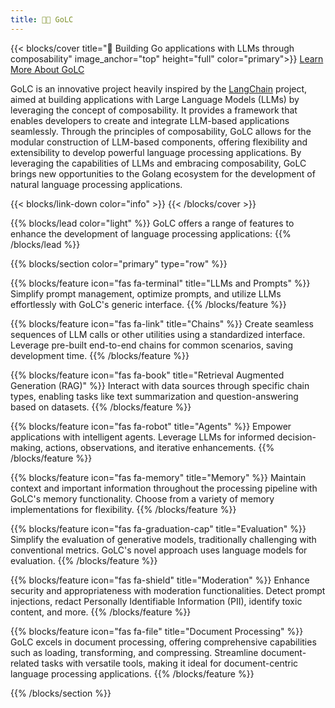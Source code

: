 ```yaml
---
title: 🦜️🔗 GoLC
---
```


{{< blocks/cover title="🚀 Building Go applications with LLMs through composability" image_anchor="top" height="full" color="primary">}}
<a class="btn btn-lg btn-secondary me-3 mb-4" href="/golc/docs/">
  Learn More About GoLC <i class="fas fa-arrow-alt-circle-right ms-2"></i>
</a>
<p class="lead mt-5">GoLC is an innovative project heavily inspired by the <a class="link-dotted-underline" href="https://github.com/langchain-ai/langchain/">LangChain</a> project, aimed at building applications with Large Language Models (LLMs) by leveraging the concept of composability. It provides a framework that enables developers to create and integrate LLM-based applications seamlessly. Through the principles of composability, GoLC allows for the modular construction of LLM-based components, offering flexibility and extensibility to develop powerful language processing applications. By leveraging the capabilities of LLMs and embracing composability, GoLC brings new opportunities to the Golang ecosystem for the development of natural language processing applications.</p>
{{< blocks/link-down color="info" >}}
{{< /blocks/cover >}}


{{% blocks/lead color="light" %}}
GoLC offers a range of features to enhance the development of language processing applications:
{{% /blocks/lead %}}


{{% blocks/section color="primary" type="row" %}}

{{% blocks/feature icon="fas fa-terminal" title="LLMs and Prompts" %}}
Simplify prompt management, optimize prompts, and utilize LLMs effortlessly with GoLC's generic interface.
{{% /blocks/feature %}}

{{% blocks/feature icon="fas fa-link" title="Chains"  %}}
Create seamless sequences of LLM calls or other utilities using a standardized interface. Leverage pre-built end-to-end chains for common scenarios, saving development time.
{{% /blocks/feature %}}

{{% blocks/feature icon="fas fa-book" title="Retrieval Augmented Generation (RAG)" %}}
Interact with data sources through specific chain types, enabling tasks like text summarization and question-answering based on datasets.
{{% /blocks/feature %}}

{{% blocks/feature icon="fas fa-robot" title="Agents" %}}
Empower applications with intelligent agents. Leverage LLMs for informed decision-making, actions, observations, and iterative enhancements.
{{% /blocks/feature %}}

{{% blocks/feature icon="fas fa-memory" title="Memory" %}}
Maintain context and important information throughout the processing pipeline with GoLC's memory functionality. Choose from a variety of memory implementations for flexibility.
{{% /blocks/feature %}}

{{% blocks/feature icon="fas fa-graduation-cap" title="Evaluation" %}}
Simplify the evaluation of generative models, traditionally challenging with conventional metrics. GoLC's novel approach uses language models for evaluation.
{{% /blocks/feature %}}

{{% blocks/feature icon="fas fa-shield" title="Moderation" %}}
Enhance security and appropriateness with moderation functionalities. Detect prompt injections, redact Personally Identifiable Information (PII), identify toxic content, and more.
{{% /blocks/feature %}}

{{% blocks/feature icon="fas fa-file" title="Document Processing" %}}
GoLC excels in document processing, offering comprehensive capabilities such as loading, transforming, and compressing. Streamline document-related tasks with versatile tools, making it ideal for document-centric language processing applications.
{{% /blocks/feature %}}

{{% /blocks/section %}}